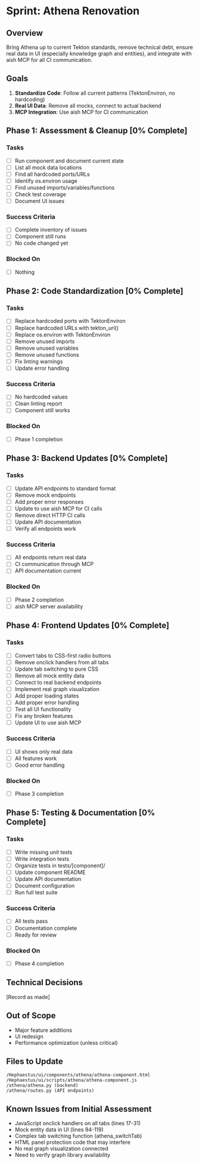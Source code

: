 # Sprint: Athena Renovation

## Overview
Bring Athena up to current Tekton standards, remove technical debt, ensure real data in UI (especially knowledge graph and entities), and integrate with aish MCP for all CI communication.

## Goals
1. **Standardize Code**: Follow all current patterns (TektonEnviron, no hardcoding)
2. **Real UI Data**: Remove all mocks, connect to actual backend
3. **MCP Integration**: Use aish MCP for CI communication

## Phase 1: Assessment & Cleanup [0% Complete]

### Tasks
- [ ] Run component and document current state
- [ ] List all mock data locations
- [ ] Find all hardcoded ports/URLs
- [ ] Identify os.environ usage
- [ ] Find unused imports/variables/functions
- [ ] Check test coverage
- [ ] Document UI issues

### Success Criteria
- [ ] Complete inventory of issues
- [ ] Component still runs
- [ ] No code changed yet

### Blocked On
- [ ] Nothing

## Phase 2: Code Standardization [0% Complete]

### Tasks
- [ ] Replace hardcoded ports with TektonEnviron
- [ ] Replace hardcoded URLs with tekton_url()
- [ ] Replace os.environ with TektonEnviron
- [ ] Remove unused imports
- [ ] Remove unused variables  
- [ ] Remove unused functions
- [ ] Fix linting warnings
- [ ] Update error handling

### Success Criteria
- [ ] No hardcoded values
- [ ] Clean linting report
- [ ] Component still works

### Blocked On
- [ ] Phase 1 completion

## Phase 3: Backend Updates [0% Complete]

### Tasks
- [ ] Update API endpoints to standard format
- [ ] Remove mock endpoints
- [ ] Add proper error responses
- [ ] Update to use aish MCP for CI calls
- [ ] Remove direct HTTP CI calls
- [ ] Update API documentation
- [ ] Verify all endpoints work

### Success Criteria
- [ ] All endpoints return real data
- [ ] CI communication through MCP
- [ ] API documentation current

### Blocked On
- [ ] Phase 2 completion
- [ ] aish MCP server availability

## Phase 4: Frontend Updates [0% Complete]

### Tasks
- [ ] Convert tabs to CSS-first radio buttons
- [ ] Remove onclick handlers from all tabs
- [ ] Update tab switching to pure CSS
- [ ] Remove all mock entity data
- [ ] Connect to real backend endpoints
- [ ] Implement real graph visualization
- [ ] Add proper loading states
- [ ] Add proper error handling
- [ ] Test all UI functionality
- [ ] Fix any broken features
- [ ] Update UI to use aish MCP

### Success Criteria
- [ ] UI shows only real data
- [ ] All features work
- [ ] Good error handling

### Blocked On
- [ ] Phase 3 completion

## Phase 5: Testing & Documentation [0% Complete]

### Tasks
- [ ] Write missing unit tests
- [ ] Write integration tests
- [ ] Organize tests in tests/[component]/
- [ ] Update component README
- [ ] Update API documentation
- [ ] Document configuration
- [ ] Run full test suite

### Success Criteria
- [ ] All tests pass
- [ ] Documentation complete
- [ ] Ready for review

### Blocked On
- [ ] Phase 4 completion

## Technical Decisions
[Record as made]

## Out of Scope
- Major feature additions
- UI redesign
- Performance optimization (unless critical)

## Files to Update
```
/Hephaestus/ui/components/athena/athena-component.html
/Hephaestus/ui/scripts/athena/athena-component.js
/athena/athena.py (backend)
/athena/routes.py (API endpoints)
```

## Known Issues from Initial Assessment
- JavaScript onclick handlers on all tabs (lines 17-31)
- Mock entity data in UI (lines 94-119)
- Complex tab switching function (athena_switchTab)
- HTML panel protection code that may interfere
- No real graph visualization connected
- Need to verify graph library availability